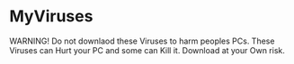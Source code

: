 # MyViruses
WARNING!
Do not downlaod these Viruses to harm peoples PCs.
These Viruses can Hurt your PC and some can Kill it.
Download at your Own risk.

